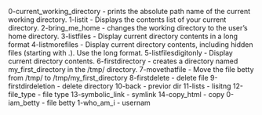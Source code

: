 0-current_working_directory - prints the absolute path name of the current working directory.
1-listit - Displays the contents list of your current directory.
2-bring_me_home - changes the working directory to the user’s home directory.
3-listfiles - Display current directory contents in a long format
4-listmorefiles - Display current directory contents, including hidden files (starting with .). Use the long format.
5-listfilesdigitonly - Display current directory contents.
6-firstdirectory - creates a directory named my_first_directory in the /tmp/ directory.
7-movethatfile - Move the file betty from /tmp/ to /tmp/my_first_directory
8-firstdelete - delete file
9-firstdirdeletion - delete directory
10-back - previor dir
11-lists - lisitng
12-file_type - file type
13-symbolic_link - symlink
14-copy_html - copy
0-iam_betty - file betty
1-who_am_i - usernam
